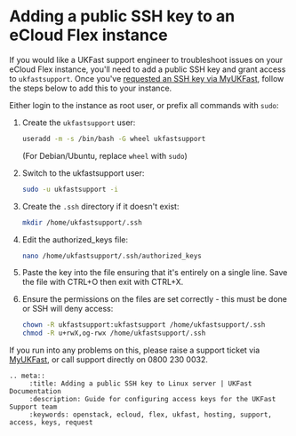 # Adding a public SSH key to an eCloud Flex instance

If you would like a UKFast support engineer to troubleshoot issues on your eCloud Flex instance, you'll need to add a public SSH key and grant access to `ukfastsupport`.  Once you've [requested an SSH key via MyUKFast](/ecloud/flex/general/supportaccess.html), follow the steps below to add this to your instance.

Either login to the instance as root user, or prefix all commands with `sudo`:

1. Create the `ukfastsupport` user:

    ```bash
    useradd -m -s /bin/bash -G wheel ukfastsupport
    ```

    (For Debian/Ubuntu, replace `wheel` with `sudo`)

2. Switch to the ukfastsupport user:

    ```bash
    sudo -u ukfastsupport -i
    ```

3. Create the `.ssh` directory if it doesn't exist:

    ```bash
    mkdir /home/ukfastsupport/.ssh
    ```

4. Edit the authorized_keys file:

    ```bash
    nano /home/ukfastsupport/.ssh/authorized_keys
    ```

5. Paste the key into the file ensuring that it's entirely on a single line. Save the file with CTRL+O then exit with CTRL+X.

6. Ensure the permissions on the files are set correctly - this must be done or SSH will deny access:

    ```bash
    chown -R ukfastsupport:ukfastsupport /home/ukfastsupport/.ssh
    chmod -R u+rwX,og-rwx /home/ukfastsupport/.ssh
    ```

If you run into any problems on this, please raise a support ticket via [MyUKFast](https://my.ukfast.co.uk/pss/create), or call support directly on 0800 230 0032.

```eval_rst
.. meta::
     :title: Adding a public SSH key to Linux server | UKFast Documentation
     :description: Guide for configuring access keys for the UKFast Support team
     :keywords: openstack, ecloud, flex, ukfast, hosting, support, access, keys, request
```
